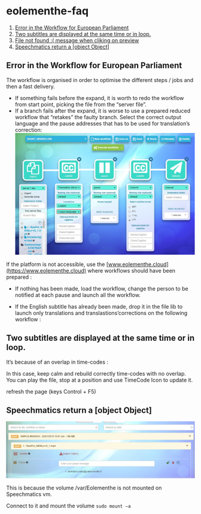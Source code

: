 # eolementhe-faq


1. [Error in the Workflow for European Parliament](#workflowEP)
1. [Two subtitles are displayed at the same time or in loop.](#dblesubtitles)
1. [File not found :( message when cliking on preview](#filenotfound)
1. [Speechmatics return a [object Object]](#object)


<a name="workflowEP"></a>
## Error in the Workflow for European Parliament

The workflow is organised in order to optimise the different steps / jobs and then a fast delivery.


* If something fails before the expand, it is worth to redo the workflow from start point, picking the file from the “server file”. 
* If a branch fails after the expand, it is worse to use a prepared reduced workflow that “retakes” the faulty branch. Select the correct output language and the pause addresses that has to be used for translation’s correction:
![](resources\reduced_wf.jpg)
 
If the platform is not accessible, use the [www.eolementhe.cloud](https://www.eolementhe.cloud)  where workflows should have been prepared : 

* If nothing has been made, load the workflow, change the person to be notified at each pause and launch all the workflow.

* If the English subtitle has already been made, drop it in the file lib to launch only translations and translastions’corrections on the following workflow : 

<a name="dblesubtitles"></a>

## Two subtitles are displayed at the same time or in loop.

It’s because of an overlap in time-codes : 

 

In this case, keep calm and rebuild correctly time-codes with no overlap. You can play the file, stop at a position and use TimeCode Icon to update it.

<a name="filenotfound"></a>

refresh the page (keys Control + F5)


<a name="object"></a>

## Speechmatics return a [object Object]
![Error message](resources\object.jpg)

This is because the volume /var/Eolementhe is not mounted on Speechmatics vm.

Connect to it and mount the volume ``sudo mount –a``

 
